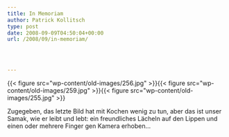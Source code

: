 ```yaml
---
title: In Memoriam
author: Patrick Kollitsch
type: post
date: 2008-09-09T04:50:04+00:00
url: /2008/09/in-memoriam/




---
```

{{< figure src="wp-content/old-images/256.jpg" >}}{{< figure src="wp-content/old-images/259.jpg" >}}{{< figure src="wp-content/old-images/255.jpg" >}}

Zugegeben, das letzte Bild hat mit Kochen wenig zu tun, aber das ist unser Samak, wie er leibt und lebt: ein freundliches Lächeln auf den Lippen und einen oder mehrere Finger gen Kamera erhoben...
